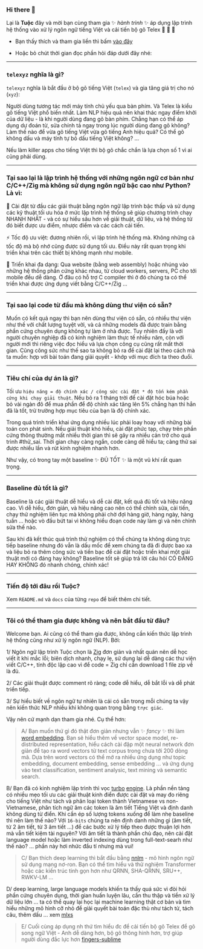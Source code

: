 ### Hi there 👋

Lại là **Tuộc** đây và mời bạn cùng tham gia ✨ _hành trình_ ✨ áp dụng lập trình hệ thống vào xử lý ngôn ngữ tiếng Việt và cải tiến bộ gõ Telex 🐙 🐙 🐙

* Bạn thấy thích và tham gia liền thì bấm [vào đây](https://github.com/telexyz#t%C3%B4i-c%C3%B3-th%E1%BB%83-tham-gia-%C4%91%C6%B0%E1%BB%A3c-kh%C3%B4ng-v%C3%A0-n%C3%AAn-b%E1%BA%AFt-%C4%91%E1%BA%A7u-t%E1%BB%AB-%C4%91%C3%A2u)

* Hoặc bỏ chút thời gian đọc phần hỏi đáp dưới đây nhé:

- - -

### `telexyz` nghĩa là gì?

`telexyz` nghĩa là bắt đầu ở bộ gõ tiếng Việt (`telex`) và gia tăng giá trị cho nó (`xyz`):

Người dùng tương tác mới máy tính chủ yếu qua bàn phím. Và Telex là kiểu gõ tiếng Việt phổ biến nhất. Làm NLP hiệu quả nên khai thác ngay điểm khởi của dữ liệu - là khi người dùng đang gõ bàn phím. Chẳng hạn có thể áp dụng dự đoán từ, sửa chính tả ngay trong lúc người dùng đang gõ không? Làm thế nào để vừa gõ tiếng Việt vừa gõ tiếng Anh hiệu quả? Có thể gõ không dấu và máy tính tự bỏ dấu tiếng Việt không? ...

Nếu làm killer apps cho tiếng Việt thì bộ gõ chắc chắn là lựa chọn số 1 vì ai cũng phải dùng.

- - -

### Tại sao lại là lập trình hệ thống với những ngôn ngữ cơ bản như C/C++/Zig mà không sử dụng ngôn ngữ bậc cao như Python? Là vì:

🔭 Cài đặt từ đầu các giải thuật bằng ngôn ngữ lập trình bậc thấp và sử dụng các kỹ thuật tối ưu hóa ở mức lập trình hệ thống sẽ giúp chương trình chạy NHANH NHẤT - và có sự hiểu sâu hơn về giải thuật, dữ liệu, và hệ thống từ đó biết được ưu điểm, nhược điểm và các cách cải tiến.

⚡ Tốc độ ưu việt: đương nhiên rồi, vì lập trình hệ thống mà. Không những cả tốc độ mà bộ nhớ cũng được sử dụng tối ưu. Điều này rất quan trọng khi triển khai trên các thiết bị không mạnh như mobile.

🌱 Triển khai đa dạng: Qua website (bằng web assembly) hoặc nhúng vào những hệ thống phần cứng khác nhau, từ cloud workers, servers, PC cho tới mobile đều dễ dàng. Ở đâu có hỗ trợ C compiler thì ở đó chúng ta có thể triển khai được ứng dụng viết bằng C/C++/Zig ...

- - -

### Tại sao lại code từ đầu mà không dùng thư viện có sẵn?

Muốn có kết quả ngay thì bạn nên dùng thư viện có sẵn, có nhiều thư viện như thế với chất lượng tuyệt vời, và cả những models đã được train bằng phần cứng chuyên dụng không tự làm ở nhà được. Tuy nhiên đấy là với người chuyên nghiệp đã có kinh nghiệm làm thực tế nhiều năm, còn với người mới thì riêng việc đọc hiểu và lựa chọn công cụ cũng rất mất thời gian. Cũng công sức như thế sao ta không bỏ ra để cài đặt lại theo cách mà ta muốn: hợp với bài toán đang giải quyết - khớp với mục đích ta theo đuổi.

- - -

### Tiêu chí của dự án là gì?

Tối ưu `hiệu năng = độ chính xác / công sức cài đặt * độ tốn kém phần cứng khi chạy giải thuật`. Nếu bỏ ra 1 tháng trời để cài đặt hóc búa hoặc bỏ vài ngàn đô để mua phần để độ chính xác tăng lên 5% chẳng hạn thì hẳn đã là tốt, trừ trường hợp mục tiêu của bạn là độ chính xác.

Trong quá trình triển khai ứng dụng nhiều lúc phải loay hoay với những bài toán con phát sinh. Nếu giải thuật khó hiểu, cài đặt phức tạp, chạy trên phần cứng thông thường mất nhiều thời gian thì sẽ gây ra nhiều cản trở cho quá trình #thử_sai. Thời gian chạy càng ngắn, code càng dễ hiểu ta; càng thử sai được nhiều lần và rút kinh nghiệm nhanh hơn.

Như vậy, có trong tay một baseline ✨ ĐỦ TỐT ✨ là một vũ khí rất quan trọng.

- - -

### Baseline đủ tốt là gì?

Baseline là các giải thuật dễ hiểu và dễ cài đặt, kết quả đủ tốt và hiệu năng cao. Vì dễ hiểu, đơn giản, và hiệu năng cao nên có thể chỉnh sửa, cải tiến, chạy thử nghiệm liên tục mà không phải chờ đợi hàng giờ, hàng ngày, hàng tuần ... hoặc vò đầu bứt tai vì không hiểu đoạn code này làm gì và nên chỉnh sửa thế nào.

Sau khi đã kết thúc quá trình thử nghiệm có thể chúng ta không dùng trực tiếp baseline nhưng đó vẫn là dấu mốc để xem chúng ta đã đi được bao xa và liệu bỏ ra thêm công sức và tiền bạc để cài đặt hoặc triển khai một giải thuật mới có đáng hay không? Baseline tốt sẽ giúp trả lời câu hỏi CÓ ĐÁNG HAY KHÔNG đó nhanh chóng, chính xác!


- - -

### Tiến độ tới đâu rồi Tuộc?

Xem `README.md` và `docs` của từng `repo` để biết thêm chi tiết.


- - -

### Tôi có thể tham gia được không và nên bắt đầu từ đâu?

Welcome bạn. Ai cũng có thể tham gia được, không cần kiến thức lập trình hệ thống cũng như xử lý ngôn ngữ (NLP). Bởi:

1/ Ngôn ngữ lập trình Tuộc chọn là [Zig](https://ziglang.org/documentation/master) đơn giản và nhất quán nên dễ học viết ít khi mắc lỗi; biên dịch nhanh, chạy lẹ, sử dụng lại dễ dàng các thư viện viết C/C++, tính độc lập cao vì để code = Zig chỉ cần download 1 file zip về là đủ.

2/ Các giải thuật được comment rõ ràng; code dễ hiểu, dễ bắt lỗi và dễ phát triển tiếp.

3/ Sự hiểu biết về ngôn ngữ tự nhiên là cái có sẵn trong mỗi chúng ta vậy nên kiến thức NLP nhiều khi không quan trọng bằng `trực giác`.

Vậy nên cứ mạnh dạn tham gia nhé. Cụ thể hơn:

> A/ Bạn muốn thứ gì đó thật đơn giản nhưng vẫn ✨ _fancy_ ✨ thì làm [word embedding](https://github.com/telexyz/embed). Bạn sẽ hiểu thêm về vector space model, re-distributed representation, hiểu cách cài đặp một neural network đơn giản để tạo ra word vectors từ text corpus trong chưa tới 200 dòng mã. Dựa trên word vectors có thể mở ra nhiều ứng dụng như topic embedding, document embedding, sense embedding ... và ứng dụng vào text classification, sentiment analysic, text mining và semantic search.

B/ Bạn đã có kinh nghiệm lập trình thì vọc [turbo](https://github.com/telexyz/turbo) [engine](https://github.com/telexyz/engine). Là phần nền tảng có nhiều mẹo tối ưu các giải thuật kinh điển được cài đặt và may đo riêng cho tiếng Việt như tách và phân loại token thành Vietnamese vs non-Vietnamese, phân tích ngữ âm các token là âm tiết Tiếng Việt và định danh không dùng từ điển. Khi cần ép số lượng tokens xuống để làm nhẹ baseline thì nên làm thế nào? Với `16-bits` chúng ta nên định danh những gì (âm tiết, từ 2 âm tiết, từ 3 âm tiết ...) để các bước xử lý tiếp theo được thuận lợi hơn mà vẫn tiết kiệm tài nguyên? Với âm tiết là thành phần chủ đạo, nên cài đặt language model hoặc làm inverted indexing dùng trong full-text-searh như thế nào? ... phần này hơi nhức đầu tí nhưng mà vui!

> C/ Bạn thích deep learning thì bắt đầu bằng [nnlm](https://github.com/telexyz/nnlm) - mô hình ngôn ngữ sử dụng mạng nơ-ron. Bạn có thể tìm hiểu và thử nghiệm Transformer hoặc các kiến trúc tinh gọn hơn như QRNN, SHA-QRNN, SRU++, RWKV-LM ...

D/ deep learning, large language models khiến ta thấy quá sức vì đòi hỏi phần cứng chuyên dụng, thời gian huấn luyện lâu, cần thu thập và tiền xử lý dữ liệu lớn ... ta có thể quay lại học lại machine learning thật cơ bản và tìm hiểu những mô hình cỡ nhỏ để giải quyết bài toán đặc thù như tách từ, tách câu, thêm dấu ... xem [mlxs](https://github.com/telexyz/mlxs/issues)

> E/ Cuối cùng áp dụng nh thứ tìm hiểu đc để cải tiến bộ gõ Telex để gõ song ngữ Việt - Anh dễ dàng hơn, bộ gõ thông hinh hơn, trợ giúp người dùng đắc lực hơn [fingers-sublime](https://github.com/telexyz/fingers-sublime)
